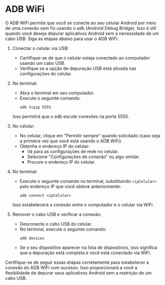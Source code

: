 # ADB WiFi

O ADB WiFi permite que você se conecte ao seu celular Android por meio de uma conexão sem fio usando o adb (Android Debug Bridge). Isso é útil quando você deseja depurar aplicativos Android sem a necessidade de um cabo USB. Siga as etapas abaixo para usar o ADB WiFi:

1. Conectar o celular via USB:
   - Certifique-se de que o celular esteja conectado ao computador usando um cabo USB.
   - Verifique se a opção de depuração USB está ativada nas configurações do celular.

2. No terminal:
   - Abra o terminal em seu computador.
   - Execute o seguinte comando:
     ```
     adb tcpip 5555
     ```
   Isso permitirá que o adb escute conexões na porta 5555.

3. No celular:
   - No celular, clique em "Permitir sempre" quando solicitado (caso seja a primeira vez que você está usando o ADB WiFi).
   - Obtenha o endereço IP do celular:
     - Vá para as configurações de rede no celular.
     - Selecione "Configurações de conexão" ou algo similar.
     - Procure o endereço IP do celular.

4. No terminal:
   - Execute o seguinte comando no terminal, substituindo `<ipCelular>` pelo endereço IP que você obteve anteriormente:
     ```
     adb connect <ipCelular>
     ```
   Isso estabelecerá a conexão entre o computador e o celular via WiFi.

5. Remover o cabo USB e verificar a conexão:
   - Desconecte o cabo USB do celular.
   - No terminal, execute o seguinte comando:
     ```
     adb devices
     ```
   - Se o seu dispositivo aparecer na lista de dispositivos, isso significa que a depuração está completa e você está conectado via WiFi.

Certifique-se de seguir essas etapas corretamente para estabelecer a conexão do ADB WiFi com sucesso. Isso proporcionará a você a flexibilidade de depurar seus aplicativos Android sem a restrição de um cabo USB.
